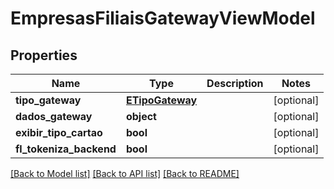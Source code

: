 # EmpresasFiliaisGatewayViewModel

## Properties
Name | Type | Description | Notes
------------ | ------------- | ------------- | -------------
**tipo_gateway** | [**ETipoGateway**](ETipoGateway.md) |  | [optional] 
**dados_gateway** | **object** |  | [optional] 
**exibir_tipo_cartao** | **bool** |  | [optional] 
**fl_tokeniza_backend** | **bool** |  | [optional] 

[[Back to Model list]](../README.md#documentation-for-models) [[Back to API list]](../README.md#documentation-for-api-endpoints) [[Back to README]](../README.md)

